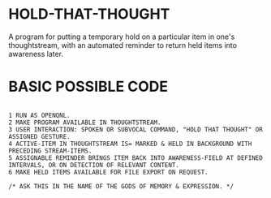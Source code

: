 HOLD-THAT-THOUGHT
=================

A program for putting a temporary hold on a particular item in one's thoughtstream, with an automated reminder to return held items into awareness later. 

BASIC POSSIBLE CODE
===================
```

1 RUN AS OPENQNL.
2 MAKE PROGRAM AVAILABLE IN THOUGHTSTREAM.
3 USER INTERACTION: SPOKEN OR SUBVOCAL COMMAND, "HOLD THAT THOUGHT" OR ASSIGNED GESTURE.
4 ACTIVE-ITEM IN THOUGHTSTREAM IS= MARKED & HELD IN BACKGROUND WITH PRECEDING STREAM-ITEMS.
5 ASSIGNABLE REMINDER BRINGS ITEM BACK INTO AWARENESS-FIELD AT DEFINED INTERVALS, OR ON DETECTION OF RELEVANT CONTENT.
6 MAKE HELD ITEMS AVAILABLE FOR FILE EXPORT ON REQUEST.

/* ASK THIS IN THE NAME OF THE GODS OF MEMORY & EXPRESSION. */
```
